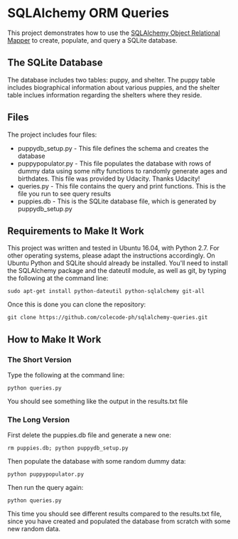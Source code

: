 # SQLAlchemy ORM Queries
This project demonstrates how to use the [SQLAlchemy Object Relational Mapper](https://www.sqlalchemy.org/) to create, populate, and query a SQLite database. 

## The SQLite Database
The database includes two tables: puppy, and shelter. The puppy table includes biographical information about various puppies, and the shelter table inclues information regarding the shelters where they reside.

## Files
The project includes four files:

* puppydb_setup.py - This file defines the schema and creates the database
* puppypopulator.py - This file populates the database with rows of dummy data using some nifty functions to randomly generate ages and birthdates. This file was provided by Udacity. Thanks Udacity!
* queries.py - This file contains the query and print functions. This is the file you run to see query results
* puppies.db - This is the SQLite database file, which is generated by puppydb_setup.py

## Requirements to Make It Work
This project was written and tested in Ubuntu 16.04, with Python 2.7. For other operating systems, please adapt the instructions accordingly. On Ubuntu Python and SQLite should already be installed. You'll need to install the SQLAlchemy package and the dateutil module, as well as git, by typing the following at the command line:

`sudo apt-get install python-dateutil python-sqlalchemy git-all`

Once this is done you can clone the repository:

`git clone https://github.com/colecode-ph/sqlalchemy-queries.git`

## How to Make It Work

### The Short Version

Type the following at the command line:

`python queries.py`

You should see something like the output in the results.txt file

### The Long Version

First delete the puppies.db file and generate a new one:

`rm puppies.db; python puppydb_setup.py`

Then populate the database with some random dummy data:

`python puppypopulator.py`

Then run the query again:

`python queries.py`

This time you should see different results compared to the results.txt file, since you have created and populated the database from scratch with some new random data.
